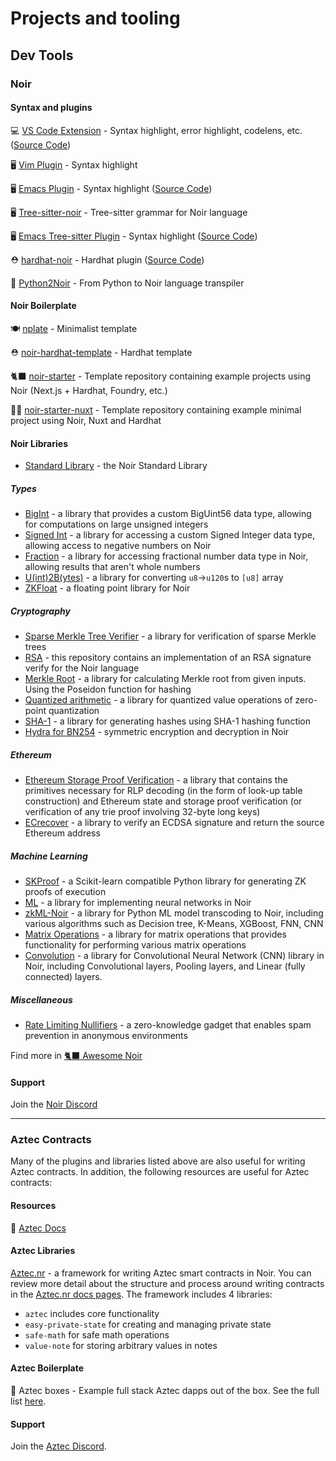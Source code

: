 # Projects and tooling

## Dev Tools

### Noir

#### Syntax and plugins

💻 [VS Code Extension](https://marketplace.visualstudio.com/items?itemName=noir-lang.vscode-noir) - Syntax highlight, error highlight, codelens, etc. ([Source Code](https://github.com/noir-lang/vscode-noir))

🖥️ [Vim Plugin](https://github.com/hhamud/tree-sitter-noir#neovim) - Syntax highlight

🖥️ [Emacs Plugin](https://melpa.org/#/noir-mode) - Syntax highlight ([Source Code](https://github.com/hhamud/noir-mode))

🖥️ [Tree-sitter-noir](https://github.com/hhamud/tree-sitter-noir) - Tree-sitter grammar for Noir language

🖥️ [Emacs Tree-sitter Plugin](https://melpa.org/#/noir-ts-mode) - Syntax highlight ([Source Code](https://github.com/hhamud/noir-ts-mode))

⛑️ [hardhat-noir](https://www.npmjs.com/package/hardhat-noir) - Hardhat plugin ([Source Code](https://github.com/spalladino/hardhat-noir))

🐍 [Python2Noir](https://github.com/storswiftlabs/python2noir) - From Python to Noir language transpiler

#### Noir Boilerplate

🍽️ [nplate](https://github.com/whitenois3/nplate) - Minimalist template

⛑️ [noir-hardhat-template](https://github.com/hooperben/noir-hardhat-template) - Hardhat template

🐈‍⬛ [noir-starter](https://github.com/noir-lang/noir-starter) - Template repository containing example projects using Noir (Next.js + Hardhat, Foundry, etc.)

🧑‍💻 [noir-starter-nuxt](https://github.com/iam-robi/noir-starter-nuxt) - Template repository containing example minimal project using Noir, Nuxt and Hardhat

#### Noir Libraries

- [Standard Library](https://github.com/noir-lang/noir/tree/master/noir_stdlib) - the Noir Standard Library

##### Types

- [BigInt](https://github.com/shuklaayush/noir-bigint) - a library that provides a custom BigUint56 data type, allowing for computations on large unsigned integers
- [Signed Int](https://github.com/resurgencelabs/signed_int) - a library for accessing a custom Signed Integer data type, allowing access to negative numbers on Noir
- [Fraction](https://github.com/resurgencelabs/fraction) - a library for accessing fractional number data type in Noir, allowing results that aren't whole numbers
- [U(int)2B(ytes)](https://github.com/colinnielsen/noir-u2b/tree/main) - a library for converting `u8`->`u120`s to `[u8]` array
- [ZKFloat](https://github.com/0x3327/ZKFloat) - a floating point library for Noir

##### Cryptography

- [Sparse Merkle Tree Verifier](https://github.com/vocdoni/smtverifier-noir/tree/main) - a library for verification of sparse Merkle trees
- [RSA](https://github.com/SetProtocol/noir-rsa) - this repository contains an implementation of an RSA signature verify for the Noir language
- [Merkle Root](https://github.com/tomoima525/noir-merkle-root) - a library for calculating Merkle root from given inputs. Using the Poseidon function for hashing
- [Quantized arithmetic](https://github.com/storswiftlabs/quantized_arithmetic) - a library for quantized value operations of zero-point quantization
- [SHA-1](https://github.com/michaelelliot/noir-sha1) - a library for generating hashes using SHA-1 hashing function
- [Hydra for BN254](https://github.com/TaceoLabs/noir-hydra) - symmetric encryption and decryption in Noir

##### Ethereum

- [Ethereum Storage Proof Verification](https://github.com/aragonzkresearch/noir-trie-proofs) - a library that contains the primitives necessary for RLP decoding (in the form of look-up table construction) and Ethereum state and storage proof verification (or verification of any trie proof involving 32-byte long keys)
- [ECrecover](https://github.com/colinnielsen/ecrecover-noir/tree/main) - a library to verify an ECDSA signature and return the source Ethereum address

##### Machine Learning

- [SKProof](https://github.com/0x3327/skproof) - a Scikit-learn compatible Python library for generating ZK proofs of execution
- [ML](https://github.com/metavind/noir-ml) - a library for implementing neural networks in Noir
- [zkML-Noir](https://github.com/storswiftlabs/zkml-noir) - a library for Python ML model transcoding to Noir, including various algorithms such as Decision tree, K-Means, XGBoost, FNN, CNN
- [Matrix Operations](https://github.com/storswiftlabs/matrix_operations) - a library for matrix operations that provides functionality for performing various matrix operations
- [Convolution](https://github.com/storswiftlabs/convolution) - a library for Convolutional Neural Network (CNN) library in Noir, including Convolutional layers, Pooling layers, and Linear (fully connected) layers.

##### Miscellaneous

- [Rate Limiting Nullifiers](https://github.com/Rate-Limiting-Nullifier/noir-rln) - a zero-knowledge gadget that enables spam prevention in anonymous environments

Find more in [🐈‍⬛ Awesome Noir](https://github.com/noir-lang/awesome-noir)

#### Support

Join the [Noir Discord](https://discord.gg/ycsCCdkPCe)

---

### Aztec Contracts

Many of the plugins and libraries listed above are also useful for writing Aztec contracts. In addition, the following resources are useful for Aztec contracts:

#### Resources

:book: [Aztec Docs](https://docs.aztec.network/)

#### Aztec Libraries

[Aztec.nr](https://aztec.nr) - a framework for writing Aztec smart contracts in Noir. You can review more detail about the structure and process around writing contracts in the [Aztec.nr docs pages](https://docs.aztec.network/dev_docs/contracts/main). The framework includes 4 libraries:

- `aztec` includes core functionality
- `easy-private-state` for creating and managing private state
- `safe-math` for safe math operations
- `value-note` for storing arbitrary values in notes

#### Aztec Boilerplate

🧰 Aztec boxes - Example full stack Aztec dapps out of the box. See the full list [here](https://github.com/AztecProtocol/aztec-packages/tree/master/boxes).

#### Support

Join the [Aztec Discord](https://discord.aztec.network).
